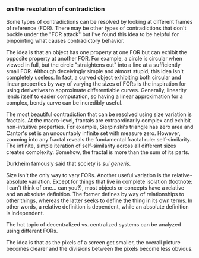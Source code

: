 ### on the resolution of contradiction

Some types of contradictions can be resolved by looking at different frames of reference (FOR). There may be other types of contradictions that don't buckle under the "FOR attack" but I've found this idea to be helpful for pinpointing what causes contradictory behavior. 

The idea is that an object has one property at one FOR but can exhibit the opposite property at another FOR. For example, a circle is circular when viewed in full, but the circle "straightens out" into a line at a sufficiently small FOR. Although deceivingly simple and almost stupid, this idea isn't completely useless. In fact, a curved object exhibiting both circular and linear properties by way of varying the sizes of FORs is the inspiration for using derivatives to approximate differentiable curves. Generally, linearity lends itself to easier computation, so having a linear approximation for a complex, bendy curve can be incredibly useful.

The most beautiful contradiction that can be resolved using size variation is fractals. At the macro-level, fractals are extraordinarily complex and exhibit non-intuitive properties. For example, Sierpinski's triangle has zero area and Cantor's set is an uncountably infinite set with measure zero. However, zooming into any fractal reveals the fundamental fractal rule: self-similarity. The infinite, simple iteration of self-similarity across all different sizes creates complexity. Somehow, the fractal is more than the sum of its parts. 

Durkheim famously said that society is *sui generis*. 

Size isn't the only way to vary FORs. Another useful variation is the relative-absolute variation. Except for things that live in complete isolation (footnote: I can't think of one... can you?), most objects or concepts have a relative and an absolute definition. The former defines by way of relationships to other things, whereas the latter seeks to define the thing in its own terms. In other words, a relative definition is dependent, while an absolute definition is independent. 

The hot topic of decentralized vs. centralized systems can be analyzed using different FORs. 

The idea is that as the pixels of a screen get smaller, the overall picture becomes clearer and the divisions between the pixels become less obvious. 
